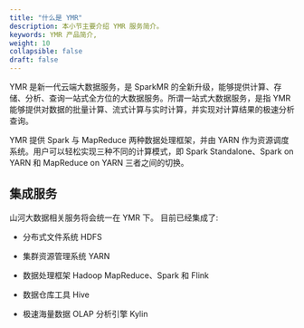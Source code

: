```yaml
---
title: "什么是 YMR"
description: 本小节主要介绍 YMR 服务简介。 
keywords: YMR 产品简介, 
weight: 10
collapsible: false
draft: false
---
```



YMR 是新一代云端大数据服务，是 SparkMR 的全新升级，能够提供计算、存储、分析、查询一站式全方位的大数据服务。所谓一站式大数据服务，是指 YMR 能够提供对数据的批量计算、流式计算与实时计算，并实现对计算结果的极速分析查询。

YMR 提供 Spark 与 MapReduce 两种数据处理框架，并由 YARN 作为资源调度系统。用户可以轻松实现三种不同的计算模式，即 Spark Standalone、Spark on YARN 和 MapReduce on YARN 三者之间的切换。

## 集成服务

山河大数据相关服务将会统一在 YMR 下。 目前已经集成了:

- 分布式文件系统 HDFS

- 集群资源管理系统 YARN

- 数据处理框架 Hadoop MapReduce、Spark 和 Flink

- 数据仓库工具 Hive

- 极速海量数据 OLAP 分析引擎 Kylin
